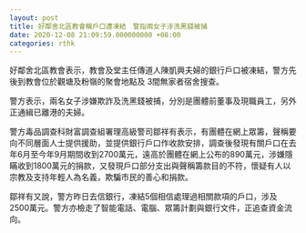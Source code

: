 ```yaml
---
layout: post
title: 好鄰舍北區教會稱戶口遭凍結　警指兩女子涉洗黑錢被捕
date: 2020-12-08 21:09:59.000000000 +08:00
categories: rthk
---
```


好鄰舍北區教會表示，教會及堂主任傳道人陳凱興夫婦的銀行戶口被凍結，警方先後到教會位於觀塘及粉嶺的聚會地點及 3間無家者宿舍搜查。

警方表示，兩名女子涉嫌欺詐及洗黑錢被捕，分別是團體前董事及現職員工，另外正通緝已離港的夫婦。

警方毒品調查科財富調查組署理高級警司鄒祥有表示，有團體在網上眾籌，聲稱要向不同層面人士提供援助，並提供銀行戶口作收款安排，調查後發現有關戶口在去年6月至今年9月期間收到2700萬元，遠高於團體在網上公布的890萬元，涉嫌隱瞞收到1800萬元的捐款，又發現戶口部分支出與聲稱籌款目的不符，懷疑有人以宗教及支持年輕人為名義，欺騙市民的善心和捐款。

鄒祥有又說，警方昨日去信銀行，凍結5個相信處理過相關款項的戶口，涉及2500萬元。警方亦檢走了智能電話、電腦、眾籌計劃與銀行文件，正追查資金流向。
